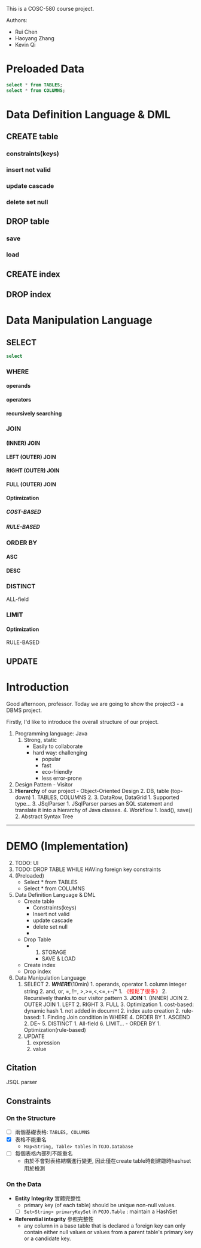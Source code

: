 This is a COSC-580 course project.

Authors:
- Rui Chen
- Haoyang Zhang
- Kevin Qi

# Preloaded Data

```SQL
select * from TABLES;
select * from COLUMNS;
```

# Data Definition Language & DML

## CREATE table

### constraints(keys)



### insert not valid



### update cascade



### delete set null



## DROP table

### save



### load



## CREATE index



## DROP index



# Data Manipulation Language

## SELECT

```SQL
select
```



### WHERE

#### operands



#### operators



#### recursively searching



### JOIN

#### (INNER) JOIN



#### LEFT (OUTER) JOIN



#### RIGHT (OUTER) JOIN



#### FULL (OUTER) JOIN



#### Optimization

##### COST-BASED



##### RULE-BASED



### ORDER BY

#### ASC



#### DESC



### DISTINCT

ALL-field



### LIMIT

#### Optimization

RULE-BASED



## UPDATE




# Introduction
Good afternoon, professor. Today we are going to show the project3 - a DBMS project.

Firstly, I'd like to introduce the overall structure of our project.

1. Programming language: Java
    1. Strong, static
        - Easily to collaborate
        - hard way: challenging
            - popular
            - fast
            - eco-friendly
            - less error-prone
1. Design Pattern - Visitor
2. **Hierarchy** of our project - Object-Oriented Design
    2. DB, table (top-down)
        1. TABLES, COLUMNS
        2.
        3. DataRow, DataGrid
            1. Supported type...
    3. JSqlParser
        1. JSqlParser parses an SQL statement and translate it into a hierarchy of Java classes.
    4. Workflow
        1. load(), save()
        2. Abstract Syntax Tree
---
# DEMO (Implementation)
2. TODO: UI
3. TODO: DROP TABLE WHILE HAVing foreign key constraints
4. (Preloaded)
    - Select * from TABLES
    - Select * from COLUMNS
5. Data Definition Language & DML
    - Create table
        - Constraints(keys)
        - Insert not valid
        - update cascade
        - delete set null
        -
    - Drop Table
        - 1. STORAGE
            - SAVE & LOAD
    - Create index
    - Drop index
6. Data Manipulation Language
    1.  SELECT
        2. ***WHERE***(10min)
            1. operands, operator
                1. column integer string
                2. and, or, =, !=, >,>=,<,<=,+-\/\*
                    1. <span style = "color:red">《輕鬆了很多》</span>
                    2. Recursively thanks to our visitor pattern
        3. **JOIN**
            1. (INNER) JOIN
            2. OUTER JOIN
                1. LEFT
                2. RIGHT
                3. FULL
            3. Optimization
                1. cost-based: dynamic hash
                    1. not added in documnt
                    2. index auto creation
                2. rule-based:
                    1.  Finding Join condition in WHERE
        4. ORDER BY
            1. ASCEND
            2. DE~
        5. DISTINCT
            1. All-field
        6. LIMIT... - ORDER BY
            1. Optimization(rule-based)
    2. UPDATE
        1. expression
        2. value

## Citation
JSQL parser



## Constraints
### On the Structure
- [ ] 兩個基礎表格: `TABLES, COLUMNS`
- [X] 表格不能重名
  - `Map<String, Table> tables`  in `TOJO.Database`
- [ ] 每個表格內部列不能重名
  - 由於不會對表格結構進行變更, 因此僅在create table時創建臨時hashset用於檢測

### On the Data
- **Entity Integrity** 實體完整性
  - primary key (of each table) should be unique non-null values.
  - [ ] `Set<String> primaryKeySet` in `POJO.Table` : maintain a HashSet
- **Referential integrity** 參照完整性
  - any column in a base table that is declared a foreign key can only contain either null values or values from a parent table's primary key or a candidate key.
